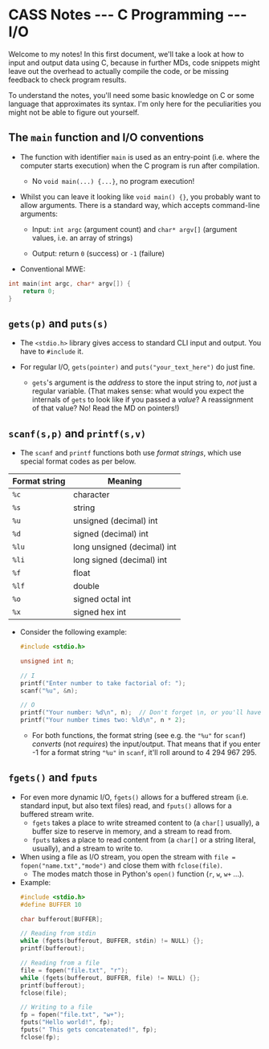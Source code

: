 # CASS Notes --- C Programming --- I/O

Welcome to my notes! In this first document, we'll take a look at how to input and output data using C, because in further MDs, code snippets might leave out the overhead to actually compile the code, or be missing feedback to check program results.

To understand the notes, you'll need some basic knowledge on C or some language that approximates its syntax. I'm only here for the peculiarities you might not be able to figure out yourself.

## The `main` function and I/O conventions
- The function with identifier `main` is used as an entry-point (i.e. where the computer starts execution) when the C program is run after compilation.
    - No `void main(...) {...}`, no program execution!

- Whilst you can leave it looking like `void main() {}`, you probably want to allow arguments. There is a standard way, which accepts command-line arguments:

    - Input: `int argc` (argument count) and `char* argv[]` (argument values, i.e. an array of strings)

    - Output: return `0` (success) or `-1` (failure)

- Conventional MWE:
```c
int main(int argc, char* argv[]) {
    return 0;
}
```

## `gets(p)` and `puts(s)`
- The `<stdio.h>` library gives access to standard CLI input and output. You have to `#include` it.

- For regular I/O, `gets(pointer)` and `puts("your_text_here")` do just fine.
    - `gets`'s argument is the *address* to store the input string to, *not* just a regular variable. (That makes sense: what would you expect the internals of `gets` to look like if you passed a *value*? A reassignment of that value? No! Read the MD on pointers!)

## `scanf(s,p)` and `printf(s,v)`

- The `scanf` and `printf` functions both use *format strings*, which use special format codes as per below.

| Format string | Meaning |
| --- | --- |
| `%c` | character |
| `%s` | string |
| `%u` | unsigned (decimal) int | 
| `%d` | signed (decimal) int |
| `%lu` | long unsigned (decimal) int |
| `%li` | long signed (decimal) int |
| `%f` | float |
| `%lf` | double |
| `%o` | signed octal int |
| `%x` | signed hex int |

- Consider the following example:
    ```c
    #include <stdio.h>

    unsigned int n;

    // I
    printf("Enter number to take factorial of: ");
    scanf("%u", &n);

    // O
    printf("Your number: %d\n", n);  // Don't forget \n, or you'll have a bad time with printouts sticking together.
    printf("Your number times two: %ld\n", n * 2);
    ```
    - For both functions, the format string (see e.g. the `"%u"` for `scanf`) *converts* (not *requires*) the input/output. That means that if you enter -1 for a format string `"%u"` in `scanf`, it'll roll around to 4 294 967 295.


## `fgets()` and `fputs`
- For even more dynamic I/O, `fgets()` allows for a buffered stream (i.e. standard input, but also text files) read, and `fputs()` allows for a buffered stream write.
    - `fgets` takes a place to write streamed content to (a `char[]` usually), a buffer size to reserve in memory, and a stream to read from.
    - `fputs` takes a place to read content from (a `char[]` or a string literal, usually), and a stream to write to. 
- When using a file as I/O stream, you open the stream with `file = fopen("name.txt","mode")` and close them with `fclose(file)`.
    - The modes match those in Python's `open()` function (`r`, `w`, `w+` ...).
- Example:
    ```c
    #include <stdio.h>
    #define BUFFER 10 

    char bufferout[BUFFER];

    // Reading from stdin
    while (fgets(bufferout, BUFFER, stdin) != NULL) {};
    printf(bufferout);

    // Reading from a file
    file = fopen("file.txt", "r");
    while (fgets(bufferout, BUFFER, file) != NULL) {};
    printf(bufferout);
    fclose(file);

    // Writing to a file
    fp = fopen("file.txt", "w+");
    fputs("Hello world!", fp);
    fputs(" This gets concatenated!", fp);
    fclose(fp);
    ```
